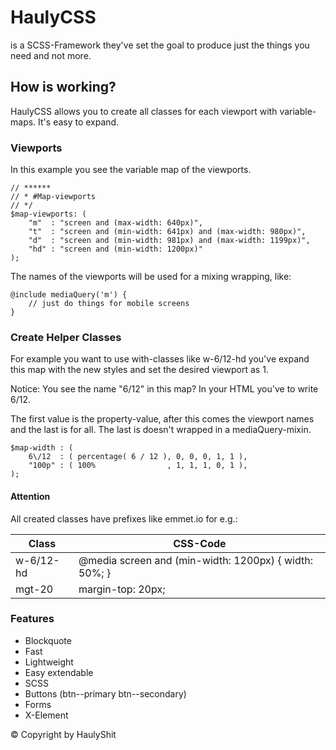 # HaulyCSS
is a SCSS-Framework they've set the goal to produce just the things you need and not more.

## How is working?
HaulyCSS allows you to create all classes for each viewport with variable-maps. It's easy to expand.

### Viewports
In this example you see the variable map of the viewports.

```
// ****** 
// * #Map-viewports
// */
$map-viewports: (
	"m"  : "screen and (max-width: 640px)",
	"t"  : "screen and (min-width: 641px) and (max-width: 980px)",
	"d"  : "screen and (min-width: 981px) and (max-width: 1199px)",
	"hd" : "screen and (min-width: 1200px)"
);
```
The names of the viewports will be used for a mixing wrapping, like:

```
@include mediaQuery('m') {
	// just do things for mobile screens
}
```

### Create Helper Classes
For example you want to use with-classes like w-6/12-hd you've expand this map with the new styles and set the desired viewport as 1.

Notice: You see the name "6\/12" in this map? In your HTML you've to write 6/12.

The first value is the property-value, after this comes the viewport names and the last is for all. The last is doesn't wrapped in a mediaQuery-mixin.

```
$map-width : (
    6\/12  : ( percentage( 6 / 12 ), 0, 0, 0, 1, 1 ),
    "100p" : ( 100%                , 1, 1, 1, 0, 1 ),
);
```

#### Attention
All created classes have prefixes like emmet.io for e.g.:

| Class        | CSS-Code                                              |
| -------------|-------------------------------------------------------|
| w-6\/12-hd   | @media screen and (min-width: 1200px) { width: 50%; } |
| mgt-20       | margin-top: 20px;                                     |

### Features
	
* Blockquote
* Fast
* Lightweight
* Easy extendable
* SCSS
* Buttons (btn--primary btn--secondary)
* Forms
* X-Element

© Copyright by HaulyShit
